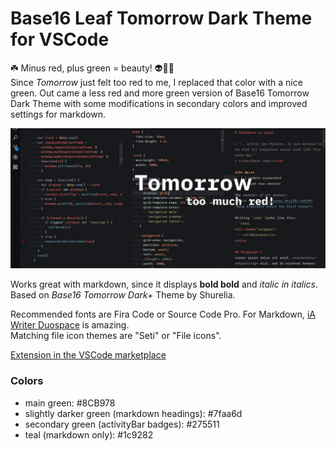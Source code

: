 # Base16 **Leaf Tomorrow** Dark Theme for VSCode
☘️ Minus red, plus green = beauty! 👽🥑🔋  
Since *Tomorrow* just felt too red to me, I replaced that color with a nice green.
Out came a less red and more green version of Base16 Tomorrow Dark Theme with some modifications in secondary colors and improved settings for markdown.

![screenshot](screenshot.gif)

Works great with markdown, since it displays **bold bold** and *italic in italics*.  
Based on *Base16 Tomorrow Dark+* Theme by Shurelia.  

Recommended fonts are Fira Code or Source Code Pro. For Markdown, [iA Writer Duospace](https://github.com/iaolo/iA-Fonts/tree/master/iA%20Writer%20Duospace) is amazing.  
Matching file icon themes are "Seti" or "File icons".  

[Extension in the VSCode marketplace](https://marketplace.visualstudio.com/items?itemName=swjh.base16-leaf-tomorrow-vscode)


### Colors
- main green: #8CB978
- slightly darker green (markdown headings): #7faa6d
- secondary green (activityBar badges): #275511
- teal (markdown only): #1c9282



